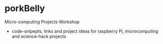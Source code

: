 # porkBelly

Micro-computing Projects Workshop

- code-snipepts, links and project ideas for raspberry Pi, microcomputing and science-hack projects 
